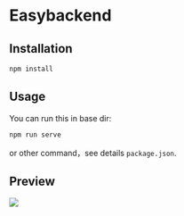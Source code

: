 # Easybackend

## Installation
```js
npm install
```

## Usage
You can run this in base dir:

```js
npm run serve
```

or other command，see details `package.json`.

## Preview

<img src="http://8090lambert.cn/images/rapid_backend.png"/>
